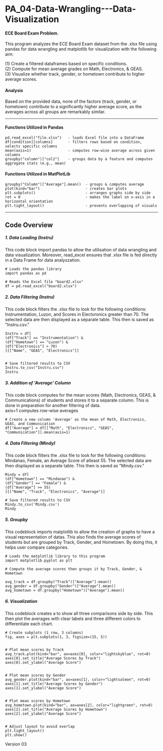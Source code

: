 # PA_04-Data-Wrangling---Data-Visualization

#### ECE Board Exam Problem. 
This program analyzes the ECE Board Exam dataset from the .xlsx file  using pandas for data wrangling and matplotlib for visualization with the following aim:  <br />

(1) Create a filtered dataframes based on specific conditions. <br />
(2) Compute for mean average grades on Math, Electronics, & GEAS. <br />
(3) Visualize whether track, gender, or hometown contribute to higher average scores. <br />

#### Analysis
Based on the provided data, none of the factors (track, gender, or hometown) contribute to a significantly higher average score, as the averages across all groups are remarkably similar.

***

#### Functions Utilized in Pandas
```
pd.read_excel("file.xlsx")   - loads Excel file into a DataFrame
df[condition][columns]       - filters rows based on condition, selects specific columns
mean(axis=1)                 - computes row-wise average across given columns
groupby("column")["col2"]    - groups data by a feature and computes aggregate stats (e.g., mean)
```

#### Functions Utilized in MatPlotLib
```
groupby("Column")["Average"].mean()  - groups & computes average
plot(kind="bar")                     - creates bar plots
plt.subplots()                       - arranges graphs side by side
rot = 0                              - makes the label on x-axis in a horizontal orientation
plt.tight_layout()                   - prevents overlapping of visuals
```

---
## Code Overview

##### 1. Data Loading (Instru)

This code block import pandas to allow the utilisation of data wrangling and data visualization. Moreover, read_excel ensures that .xlsx file is fed directly in a Data Frame for data analyszation.
```
# Loads the pandas library
import pandas as pd

# Reads the Excel file "board2.xlsx"
df = pd.read_excel("board2.xlsx")
```

##### 2. Data Filtering (Instru)

This code block filters the .xlsx file to look for the following conditions: Instrumentation, Luzon, and Scores in Electoronics greater than 70. The selected data are then displayed as a separate table. This then is saved as "Instru.csv."
```
Instru = df[
(df["Track"] == "Instrumentation") &
(df["Hometown"] == "Luzon") &
(df["Electronics"] > 70)
][["Name", "GEAS", "Electronics"]]


# Save filtered results to CSV
Instru.to_csv("Instru.csv")
Instru
```

##### 3. Addition of 'Average' Column

This code block computes for the mean scores (Math, Electronics, GEAS, & Communications) of students and stores it to a separate column. This is done in preparation for another filtering of  data. <br>
axis=1 computes row-wise averages
```
# Create a new column 'Average' as the mean of Math, Electronics, GEAS, and Communication
df["Average"] = df[["Math", "Electronics", "GEAS", "Communication"]].mean(axis=1)
```

##### 4. Data Filtering (Mindy)

This code block filters the .xlsx file to look for the following conditions: Mindanao, Female, an Average Score of atleast 55. The selected data are then displayed as a separate table. This then is saved as "Mindy.csv."
```
Mindy = df[
(df["Hometown"] == "Mindanao") &
(df["Gender"] == "Female") &
(df["Average"] >= 55)
][["Name", "Track", "Electronics", "Average"]]

# Save filtered results to CSV
Mindy.to_csv('Mindy.csv')
Mindy
```

##### 5. Groupby 

This codeblock imports matplotlib to allow the creation of graphs to have a visual representation of datas. This also finds the average scores of students but are grouped by Track, Gender, and Hometown. By doing this, it helps user compare categories.

```
# Loads the matplotlib library to this program
import matplotlib.pyplot as plt

# Compute the average scores then groups it by Track, Gender, & Hometown

avg_track = df.groupby("Track")["Average"].mean()
avg_gender = df.groupby("Gender")["Average"].mean()
avg_hometown = df.groupby("Hometown")["Average"].mean()
```

##### 6. Visualization

This codeblock creates a to show all three comparisons side by side. This then plot the averages with clear labels and three different colors to differentiate each chart.

```
# Create subplots (1 row, 3 columns)
fig, axes = plt.subplots(1, 3, figsize=(15, 5))


# Plot mean scores by Track
avg_track.plot(kind="bar", ax=axes[0], color="lightskyblue", rot=0)
axes[0].set_title("Average Scores by Track")
axes[0].set_ylabel("Average Score")


# Plot mean scores by Gender
avg_gender.plot(kind="bar", ax=axes[1], color="lightsalmon", rot=0)
axes[1].set_title("Average Scores by Gender")
axes[1].set_ylabel("Average Score")


# Plot mean scores by Hometown
avg_hometown.plot(kind="bar", ax=axes[2], color="lightgreen", rot=0)
axes[2].set_title("Average Scores by Hometown")
axes[2].set_ylabel("Average Score")


# Adjust layout to avoid overlap
plt.tight_layout()
plt.show()
```

Version 03
